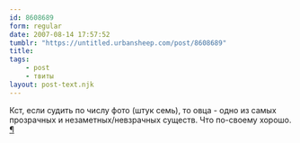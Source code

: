 ```yaml
---
id: 8608689
form: regular
date: 2007-08-14 17:57:52
tumblr: "https://untitled.urbansheep.com/post/8608689"
title:
tags:
    - post
    - твиты
layout: post-text.njk
---
```


<p>Кст, если судить по числу фото (штук семь), то овца - одно из самых прозрачных и незаметных/невзрачных существ. Что по-своему хорошо. <a href="http://twitter.com/urbansheep/statuses/205549342">¶</a></p>

